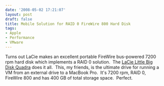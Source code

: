 ```yaml
---
date: '2008-05-02 17:21:07'
layout: post
draft: false
title: Mobile Solution for RAID 0 FireWire 800 Hard Disk
tags:
- Apple
- Performance
- VMware
---
```


Turns out LaCie makes an excellent portable FireWire bus-powered 7200 rpm hard disk which implements a RAID 0 solution.  The [LaCie Little Big Disk Quadra](http://www.lacie.com/products/product.htm?pid=11037) does it all.  This, my friends, is the ultimate drive for running a VM from an external drive to a MacBook Pro.  It's 7200 rpm, RAID 0, FireWire 800 and has 400 GB of total storage space.  Perfect.
